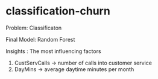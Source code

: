# classification-churn

Problem: Classificaton

Final Model: Random Forest

Insights : The most influencing factors
1. CustServCalls -> number of calls into customer service
2. DayMins  -> average daytime minutes per month
